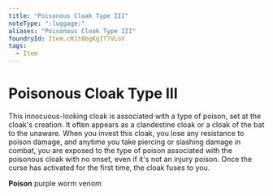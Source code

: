 ```yaml
---
title: "Poisonous Cloak Type III"
noteType: ":luggage:"
aliases: "Poisonous Cloak Type III"
foundryId: Item.cR1t8bgKgIT7VLoV
tags:
  - Item
---
```


# Poisonous Cloak Type III

This innocuous-looking cloak is associated with a type of poison, set at the cloak's creation. It often appears as a clandestine cloak or a cloak of the bat to the unaware. When you invest this cloak, you lose any resistance to poison damage, and anytime you take piercing or slashing damage in combat, you are exposed to the type of poison associated with the poisonous cloak with no onset, even if it's not an injury poison. Once the curse has activated for the first time, the cloak fuses to you.

**Poison** purple worm venom
